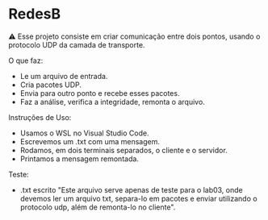 # RedesB

:warning: Esse projeto consiste em criar comunicação entre dois pontos, usando o protocolo UDP da camada de transporte.

O que faz:
- Le um arquivo de entrada.
- Cria pacotes UDP.
- Envia para outro ponto e recebe esses pacotes.
- Faz a análise, verifica a integridade, remonta o arquivo.

Instruções de Uso:
- Usamos o WSL no Visual Studio Code.
- Escrevemos um .txt com uma mensagem.
- Rodamos, em dois terminais separados, o cliente e o servidor.
- Printamos a mensagem remontada.

Teste:

- .txt escrito "Este arquivo serve apenas de teste para o lab03, onde devemos ler um arquivo txt,
separa-lo em pacotes e enviar utilizando o protocolo udp, além de remonta-lo
no cliente".
